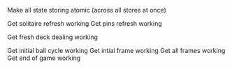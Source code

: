 Make all state storing atomic (across all stores at once)

Get solitaire refresh working
Get pins refresh working

Get fresh deck dealing working

Get initial ball cycle working
Get intial frame working
Get all frames working
Get end of game working
